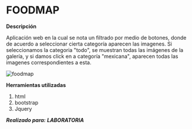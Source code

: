 
# FOODMAP

**Descripción**


Aplicación web en la cual se nota un filtrado por medio de botones, donde de acuerdo a seleccionar cierta categoría
aparecen las imagenes.
Si seleccionamos la categoria "todo", se muestran todas las imágenes de la galería, y si damos click
en a categoría "mexicana", aparecen todas las imagenes correspondientes a esta.


![foodmap](https://user-images.githubusercontent.com/32876693/38838224-cf3e3286-419a-11e8-826d-45c2efac1777.png)


**Herramientas utilizadas**

1. html
2. bootstrap
3. Jquery

***Realizado para:***
***LABORATORIA***
